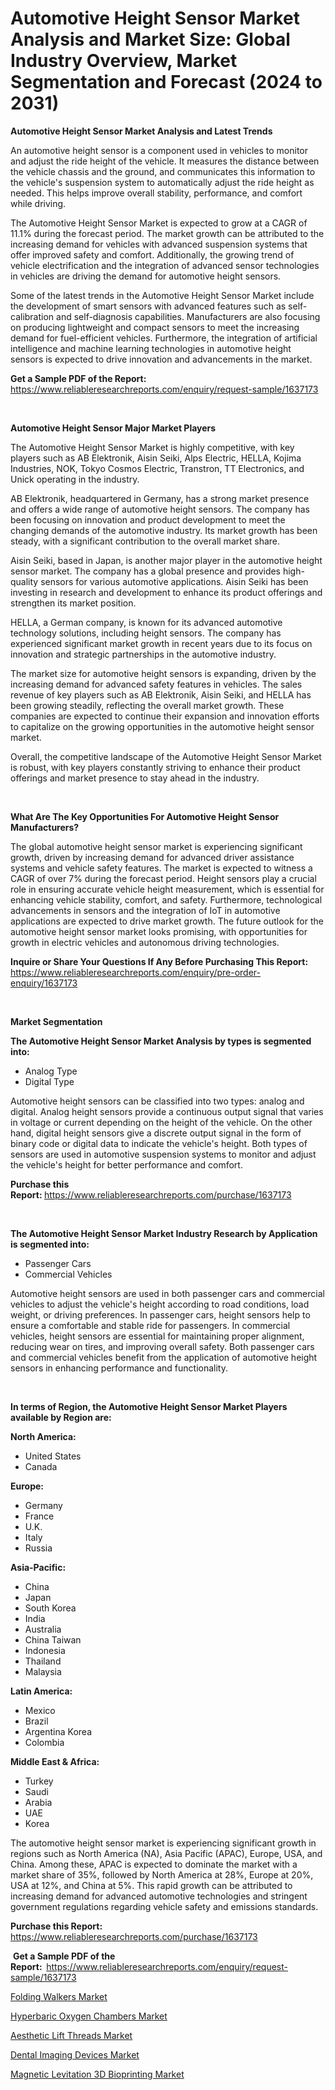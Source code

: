 <p><h1>Automotive Height Sensor Market Analysis and Market Size: Global Industry Overview, Market Segmentation and Forecast (2024 to 2031)</h1></p><p><strong>Automotive Height Sensor Market Analysis and Latest Trends</strong></p>
<p><p>An automotive height sensor is a component used in vehicles to monitor and adjust the ride height of the vehicle. It measures the distance between the vehicle chassis and the ground, and communicates this information to the vehicle's suspension system to automatically adjust the ride height as needed. This helps improve overall stability, performance, and comfort while driving.</p><p>The Automotive Height Sensor Market is expected to grow at a CAGR of 11.1% during the forecast period. The market growth can be attributed to the increasing demand for vehicles with advanced suspension systems that offer improved safety and comfort. Additionally, the growing trend of vehicle electrification and the integration of advanced sensor technologies in vehicles are driving the demand for automotive height sensors.</p><p>Some of the latest trends in the Automotive Height Sensor Market include the development of smart sensors with advanced features such as self-calibration and self-diagnosis capabilities. Manufacturers are also focusing on producing lightweight and compact sensors to meet the increasing demand for fuel-efficient vehicles. Furthermore, the integration of artificial intelligence and machine learning technologies in automotive height sensors is expected to drive innovation and advancements in the market.</p></p>
<p><strong>Get a Sample PDF of the Report:&nbsp;</strong> <a href="https://www.reliableresearchreports.com/enquiry/request-sample/1637173">https://www.reliableresearchreports.com/enquiry/request-sample/1637173</a></p>
<p>&nbsp;</p>
<p><strong>Automotive Height Sensor Major Market Players</strong></p>
<p><p>The Automotive Height Sensor Market is highly competitive, with key players such as AB Elektronik, Aisin Seiki, Alps Electric, HELLA, Kojima Industries, NOK, Tokyo Cosmos Electric, Transtron, TT Electronics, and Unick operating in the industry.</p><p>AB Elektronik, headquartered in Germany, has a strong market presence and offers a wide range of automotive height sensors. The company has been focusing on innovation and product development to meet the changing demands of the automotive industry. Its market growth has been steady, with a significant contribution to the overall market share.</p><p>Aisin Seiki, based in Japan, is another major player in the automotive height sensor market. The company has a global presence and provides high-quality sensors for various automotive applications. Aisin Seiki has been investing in research and development to enhance its product offerings and strengthen its market position.</p><p>HELLA, a German company, is known for its advanced automotive technology solutions, including height sensors. The company has experienced significant market growth in recent years due to its focus on innovation and strategic partnerships in the automotive industry.</p><p>The market size for automotive height sensors is expanding, driven by the increasing demand for advanced safety features in vehicles. The sales revenue of key players such as AB Elektronik, Aisin Seiki, and HELLA has been growing steadily, reflecting the overall market growth. These companies are expected to continue their expansion and innovation efforts to capitalize on the growing opportunities in the automotive height sensor market.</p><p>Overall, the competitive landscape of the Automotive Height Sensor Market is robust, with key players constantly striving to enhance their product offerings and market presence to stay ahead in the industry.</p></p>
<p>&nbsp;</p>
<p><strong>What Are The Key Opportunities For Automotive Height Sensor Manufacturers?</strong></p>
<p><p>The global automotive height sensor market is experiencing significant growth, driven by increasing demand for advanced driver assistance systems and vehicle safety features. The market is expected to witness a CAGR of over 7% during the forecast period. Height sensors play a crucial role in ensuring accurate vehicle height measurement, which is essential for enhancing vehicle stability, comfort, and safety. Furthermore, technological advancements in sensors and the integration of IoT in automotive applications are expected to drive market growth. The future outlook for the automotive height sensor market looks promising, with opportunities for growth in electric vehicles and autonomous driving technologies.</p></p>
<p><strong>Inquire or Share Your Questions If Any Before Purchasing This Report:</strong> <a href="https://www.reliableresearchreports.com/enquiry/pre-order-enquiry/1637173">https://www.reliableresearchreports.com/enquiry/pre-order-enquiry/1637173</a></p>
<p>&nbsp;</p>
<p><strong>Market Segmentation</strong></p>
<p><strong>The Automotive Height Sensor Market Analysis by types is segmented into:</strong></p>
<p><ul><li>Analog Type</li><li>Digital Type</li></ul></p>
<p><p>Automotive height sensors can be classified into two types: analog and digital. Analog height sensors provide a continuous output signal that varies in voltage or current depending on the height of the vehicle. On the other hand, digital height sensors give a discrete output signal in the form of binary code or digital data to indicate the vehicle's height. Both types of sensors are used in automotive suspension systems to monitor and adjust the vehicle's height for better performance and comfort.</p></p>
<p><strong>Purchase this Report:&nbsp;</strong><a href="https://www.reliableresearchreports.com/purchase/1637173">https://www.reliableresearchreports.com/purchase/1637173</a></p>
<p>&nbsp;</p>
<p><strong>The Automotive Height Sensor Market Industry Research by Application is segmented into:</strong></p>
<p><ul><li>Passenger Cars</li><li>Commercial Vehicles</li></ul></p>
<p><p>Automotive height sensors are used in both passenger cars and commercial vehicles to adjust the vehicle's height according to road conditions, load weight, or driving preferences. In passenger cars, height sensors help to ensure a comfortable and stable ride for passengers. In commercial vehicles, height sensors are essential for maintaining proper alignment, reducing wear on tires, and improving overall safety. Both passenger cars and commercial vehicles benefit from the application of automotive height sensors in enhancing performance and functionality.</p></p>
<p>&nbsp;</p>
<p><strong>In terms of Region, the Automotive Height Sensor Market Players available by Region are:</strong></p>
<p>
    <p> <strong> North America: </strong>
        <ul>
            <li>United States</li>
            <li>Canada</li>
        </ul>
        </p> 
    <p> <strong> Europe: </strong>
        <ul>
            <li>Germany</li>
            <li>France</li>
            <li>U.K.</li>
            <li>Italy</li>
            <li>Russia</li>
        </ul>
        </p> 
    <p> <strong> Asia-Pacific: </strong>
        <ul>
            <li>China</li>
            <li>Japan</li>
            <li>South Korea</li>
            <li>India</li>
            <li>Australia</li>
            <li>China Taiwan</li>
            <li>Indonesia</li>
            <li>Thailand</li>
            <li>Malaysia</li>
        </ul>
        </p> 
    <p> <strong> Latin America: </strong>
        <ul>
            <li>Mexico</li>
            <li>Brazil</li>
            <li>Argentina Korea</li>
            <li>Colombia</li>
        </ul>
        </p> 
    <p> <strong> Middle East & Africa: </strong>
        <ul>
            <li>Turkey</li>
            <li>Saudi</li>
            <li>Arabia</li>
            <li>UAE</li>
            <li>Korea</li>
        </ul>
    </p>
    </p>
<p><p>The automotive height sensor market is experiencing significant growth in regions such as North America (NA), Asia Pacific (APAC), Europe, USA, and China. Among these, APAC is expected to dominate the market with a market share of 35%, followed by North America at 28%, Europe at 20%, USA at 12%, and China at 5%. This rapid growth can be attributed to increasing demand for advanced automotive technologies and stringent government regulations regarding vehicle safety and emissions standards.</p></p>
<p><strong>Purchase this Report: </strong><a href="https://www.reliableresearchreports.com/purchase/1637173">https://www.reliableresearchreports.com/purchase/1637173</a></p>
<p>&nbsp;<strong>Get a Sample PDF of the Report:&nbsp;&nbsp;</strong><a href="https://www.reliableresearchreports.com/enquiry/request-sample/1637173">https://www.reliableresearchreports.com/enquiry/request-sample/1637173</a></p>
<p><strong></strong></p>
<p><p><a href="https://medium.com/p/9d4dc2e07827/edit">Folding Walkers Market</a></p><p><a href="https://medium.com/p/dfebbbe63b19/edit">Hyperbaric Oxygen Chambers Market</a></p><p><a href="https://github.com/laholand/Market-Research-Report-List-1/blob/main/aesthetic-lift-threads-market.md">Aesthetic Lift Threads Market</a></p><p><a href="https://medium.com/p/9eb27d1d7713/edit">Dental Imaging Devices Market</a></p><p><a href="https://github.com/jhcraigie/Market-Research-Report-List-1/blob/main/magnetic-levitation-3d-bioprinting-market.md">Magnetic Levitation 3D Bioprinting Market</a></p></p>